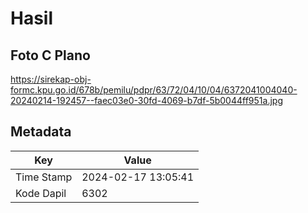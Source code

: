 # Hasil

## Foto C Plano

https://sirekap-obj-formc.kpu.go.id/678b/pemilu/pdpr/63/72/04/10/04/6372041004040-20240214-192457--faec03e0-30fd-4069-b7df-5b0044ff951a.jpg


## Metadata

| Key        | Value               |
| ---------- | ------------------- |
| Time Stamp | 2024-02-17 13:05:41 |
| Kode Dapil | 6302                |



